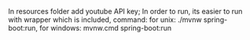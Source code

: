 In resources folder add youtube API key;
In order to run, its easier to run with wrapper which is included, command: 
 for unix: ./mvnw spring-boot:run,
 for windows: mvnw.cmd spring-boot:run
